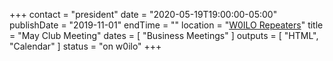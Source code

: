 +++
contact = "president"
date = "2020-05-19T19:00:00-05:00"
publishDate = "2019-11-01"
endTime = ""
location = "[W0ILO Repeaters](/radios/)"
title = "May Club Meeting"
dates = [ "Business Meetings" ]
outputs = [ "HTML", "Calendar" ]
status = "on w0ilo"
+++
